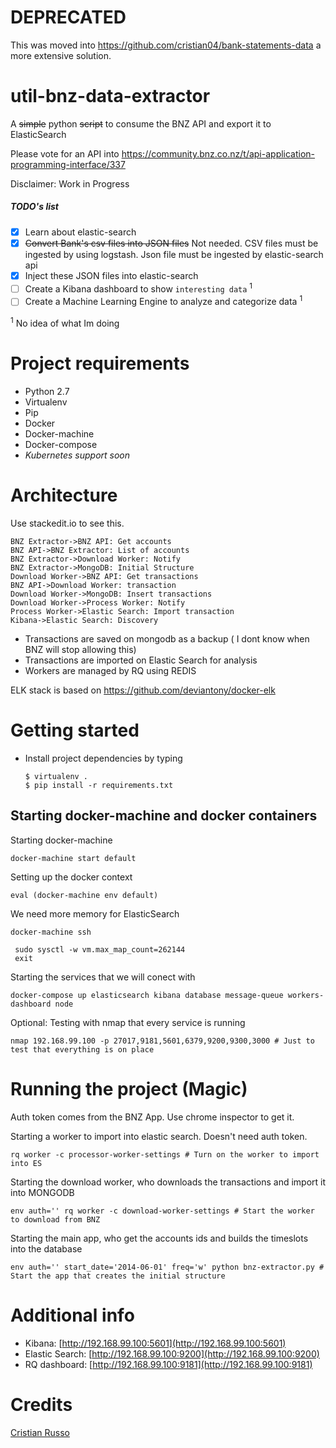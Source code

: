 # DEPRECATED

This was moved into https://github.com/cristian04/bank-statements-data a more extensive solution.

# util-bnz-data-extractor
A ~~simple~~ python ~~script~~ to consume the BNZ API and export it to ElasticSearch

Please vote for an API into https://community.bnz.co.nz/t/api-application-programming-interface/337

Disclaimer: Work in Progress

##### TODO's list 

- [x] Learn about elastic-search
- [x] ~~Convert Bank's csv files into JSON files~~ Not needed. CSV files must be ingested by using logstash. Json file must be ingested by elastic-search api
- [x] Inject these JSON files into elastic-search
- [ ] Create a Kibana dashboard to show `interesting data` <sup>1</sup>
- [ ] Create a Machine Learning Engine to analyze and categorize data <sup>1</sup>

<sup>1</sup> No idea of what Im doing


# Project requirements

- Python 2.7
- Virtualenv
- Pip
- Docker
- Docker-machine
- Docker-compose
- *Kubernetes support soon*

# Architecture

Use stackedit.io to see this.

```sequence
BNZ Extractor->BNZ API: Get accounts
BNZ API->BNZ Extractor: List of accounts
BNZ Extractor->Download Worker: Notify
BNZ Extractor->MongoDB: Initial Structure
Download Worker->BNZ API: Get transactions
BNZ API->Download Worker: transaction
Download Worker->MongoDB: Insert transactions
Download Worker->Process Worker: Notify
Process Worker->Elastic Search: Import transaction
Kibana->Elastic Search: Discovery
```

- Transactions are saved on mongodb as a backup ( I dont know when BNZ will stop allowing this)
- Transactions are imported on Elastic Search for analysis
- Workers are managed by RQ using REDIS

ELK stack is based on https://github.com/deviantony/docker-elk

# Getting started

- Install project dependencies by typing
  ```
  $ virtualenv .
  $ pip install -r requirements.txt
  ```

## Starting docker-machine and docker containers
Starting docker-machine
```
docker-machine start default
```

Setting up the docker context
```
eval (docker-machine env default)
```


We need more memory for ElasticSearch
```
docker-machine ssh

 sudo sysctl -w vm.max_map_count=262144
 exit

```

Starting the services that we will conect with
```
docker-compose up elasticsearch kibana database message-queue workers-dashboard node
```
Optional: Testing with nmap that every service is running

```
nmap 192.168.99.100 -p 27017,9181,5601,6379,9200,9300,3000 # Just to test that everything is on place
```

# Running the project (Magic)

Auth token comes from the BNZ App. Use chrome inspector to get it.

Starting a worker to import into elastic search. Doesn't need auth token.
```
rq worker -c processor-worker-settings # Turn on the worker to import into ES
```

Starting the download worker, who downloads the transactions and import it into MONGODB
```
env auth='' rq worker -c download-worker-settings # Start the worker to download from BNZ
```

Starting the main app, who get the accounts ids and builds the timeslots into the database
```
env auth='' start_date='2014-06-01' freq='w' python bnz-extractor.py # Start the app that creates the initial structure
```
# Additional info

- Kibana: [http://192.168.99.100:5601](http://192.168.99.100:5601)
- Elastic Search: [http://192.168.99.100:9200](http://192.168.99.100:9200)
- RQ dashboard: [http://192.168.99.100:9181](http://192.168.99.100:9181)


# Credits

[Cristian Russo](http://www.cristianmarquez.me)
